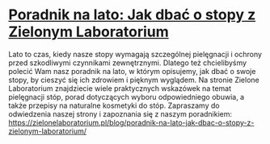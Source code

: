 # [Poradnik na lato: Jak dbać o stopy z Zielonym Laboratorium](https://zielonelaboratorium.pl/blog/poradnik-na-lato-jak-dbac-o-stopy-z-zielonym-laboratorium/)

Lato to czas, kiedy nasze stopy wymagają szczególnej pielęgnacji i ochrony przed szkodliwymi czynnikami zewnętrznymi. Dlatego też chcielibyśmy polecić Wam nasz poradnik na lato, w którym opisujemy, jak dbać o swoje stopy, by cieszyć się ich zdrowiem i pięknym wyglądem. Na stronie Zielone Laboratorium znajdziecie wiele praktycznych wskazówek na temat pielęgnacji stóp, porad dotyczących wyboru odpowiedniego obuwia, a także przepisy na naturalne kosmetyki do stóp. Zapraszamy do odwiedzenia naszej strony i zapoznania się z naszym poradnikiem: https://zielonelaboratorium.pl/blog/poradnik-na-lato-jak-dbac-o-stopy-z-zielonym-laboratorium/